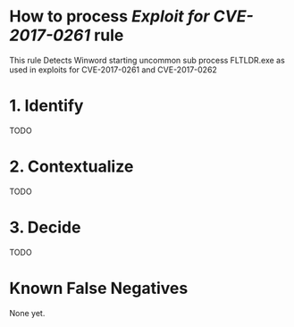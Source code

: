 # How to process *Exploit for CVE-2017-0261* rule
This rule Detects Winword starting uncommon sub process FLTLDR.exe as used in exploits for CVE-2017-0261 and CVE-2017-0262

# 1. Identify
TODO

# 2. Contextualize
TODO

# 3. Decide
TODO

# Known False Negatives
None yet.
